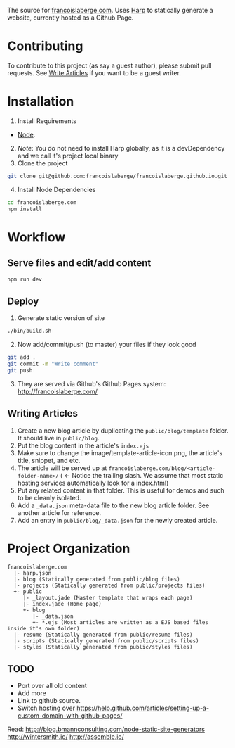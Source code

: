 The source for [francoislaberge.com](http://francoislaberge.com). Uses [Harp](http://harpjs.com/) to statically generate a website, currently hosted as a Github Page.

# Contributing
To contribute to this project (as say a guest author), please submit pull requests. See [Write Articles](#writing-articles) if you want to be a guest writer.

# Installation

 1. Install Requirements
  - [Node](http://nodejs.org/download/).
 2. *Note*: You do not need to install Harp globally, as it is a devDependency and we call it's project local binary
 3. Clone the project

```bash
git clone git@github.com:francoislaberge/francoislaberge.github.io.git francoislaberge.com
```

 4. Install Node Dependencies

```bash
cd francoislaberge.com
npm install
```

# Workflow

## Serve files and edit/add content

```bash
npm run dev
```

## Deploy


 1. Generate static version of site

```bash
./bin/build.sh
```

 2. Now add/commit/push (to master) your files if they look good
```bash
git add .
git commit -m "Write comment"
git push
```
 3. They are served via Github's Github Pages system: http://francoislaberge.com/


## Writing Articles

  1. Create a new blog article by duplicating the `public/blog/template` folder. It should live in ```public/blog```.
  1. Put the blog content in the article's ```index.ejs```
  1. Make sure to change the image/template-article-icon.png, the article's title, snippet, and etc.
  1. The article will be served up at `francoislaberge.com/blog/<article-folder-name>/` ( <- Notice the trailing slash. We assume that most static hosting services automatically look for a index.html)
  1. Put any related content in that folder. This is useful for demos and such to be cleanly isolated.
  1. Add a `_data.json` meta-data file to the new blog article folder. See another article for reference.
  1. Add an entry in `public/blog/_data.json` for the newly created article.

# Project Organization

```
francoislaberge.com
  |- harp.json
  |- blog (Statically generated from public/blog files)
  |- projects (Statically generated from public/projects files)
  +- public
     |- _layout.jade (Master template that wraps each page)
     |- index.jade (Home page)
     +- blog
        |- _data.json
        +- *.ejs (Most articles are written as a EJS based files inside it's own folder)
  |- resume (Statically generated from public/resume files)
  |- scripts (Statically generated from public/scripts files)
  |- styles (Statically generated from public/styles files)
```

## TODO


 - Port over all old content
 - Add more
 - Link to github source.
 - Switch hosting over https://help.github.com/articles/setting-up-a-custom-domain-with-github-pages/

Read:
http://blog.bmannconsulting.com/node-static-site-generators
http://wintersmith.io/
http://assemble.io/
